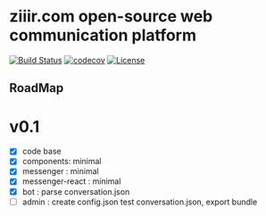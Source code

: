 # ziiir.com open-source web communication platform

[![Build Status][action-image]][action-url]
[![codecov][codecov-image]][codecov-url]
[![License][license-image]][license-url]

[action-image]: https://github.com/mikbry/ziiircom/workflows/Tests%20and%20Deploy/badge.svg
[action-url]: https://mikbry.github.io/ziiircom/
[codecov-image]: https://codecov.io/gh/mikbry/ziiircom/branch/master/graph/badge.svg?token=Y6MAYduEEz
[codecov-url]: https://codecov.io/gh/mikbry/ziiircom
[License-url]:https://github.com/mikbry/ziiircom/blob/master/LICENSE
[license-image]: https://img.shields.io/github/license/mikbry/ziiircom


## RoadMap
# v0.1
- [x] code base
- [x] components: minimal
- [x] messenger : minimal
- [x] messenger-react : minimal
- [x] bot : parse conversation.json
- [ ] admin : create config.json test conversation.json, export bundle
